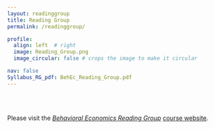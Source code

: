 ```yaml
---
layout: readinggroup
title: Reading Group
permalink: /readinggroup/

profile:
  align: left  # right
  image: Reading_Group.png
  image_circular: false # crops the image to make it circular

nav: false
Syllabus_RG_pdf: BehEc_Reading_Group.pdf
---
```


<br /> 
<br /> 

Please visit the _[Behavioral Economics Reading Group](https://econreadinggroup.github.io)_ [course website](https://econreadinggroup.github.io).
